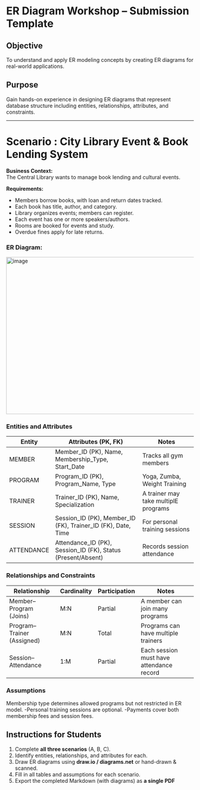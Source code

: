 # ER Diagram Workshop – Submission Template

## Objective
To understand and apply ER modeling concepts by creating ER diagrams for real-world applications.

## Purpose
Gain hands-on experience in designing ER diagrams that represent database structure including entities, relationships, attributes, and constraints.

---

# Scenario : City Library Event & Book Lending System

**Business Context:**  
The Central Library wants to manage book lending and cultural events.

**Requirements:**  
- Members borrow books, with loan and return dates tracked.  
- Each book has title, author, and category.  
- Library organizes events; members can register.  
- Each event has one or more speakers/authors.  
- Rooms are booked for events and study.  
- Overdue fines apply for late returns.

### ER Diagram:
<img width="752" height="422" alt="image" src="https://github.com/user-attachments/assets/fa2a2219-f74a-4833-890d-bcc1bb10e040" />


### Entities and Attributes

| Entity | Attributes (PK, FK) | Notes |
|--------|--------------------|-------|
|MEMBER  |Member_ID (PK), Name, Membership_Type, Start_Date            |Tracks all gym members       |
|PROGRAM |Program_ID (PK), Program_Name, Type                          |Yoga, Zumba, Weight Training |
|TRAINER |Trainer_ID (PK), Name, Specialization                    |A trainer may take multiplE programs|
|SESSION |Session_ID (PK), Member_ID (FK), Trainer_ID (FK), Date, Time |For personal training sessions |
|ATTENDANCE|Attendance_ID (PK), Session_ID (FK), Status (Present/Absent)|Records session attendance   |


### Relationships and Constraints

| Relationship | Cardinality | Participation | Notes |
|--------------|------------|---------------|-------|
|Member–Program (Joins)      |M:N |Partial|A member can join many programs       |
|Program–Trainer (Assigned)  |M:N |Total  |Programs can have multiple trainers       |
|Session–Attendance          |1:M |Partial|Each session must have attendance record       |

### Assumptions

Membership type determines allowed programs but not restricted in ER model. -Personal training sessions are optional. -Payments cover both membership fees and session fees.


## Instructions for Students

1. Complete **all three scenarios** (A, B, C).  
2. Identify entities, relationships, and attributes for each.  
3. Draw ER diagrams using **draw.io / diagrams.net** or hand-drawn & scanned.  
4. Fill in all tables and assumptions for each scenario.  
5. Export the completed Markdown (with diagrams) as **a single PDF**
